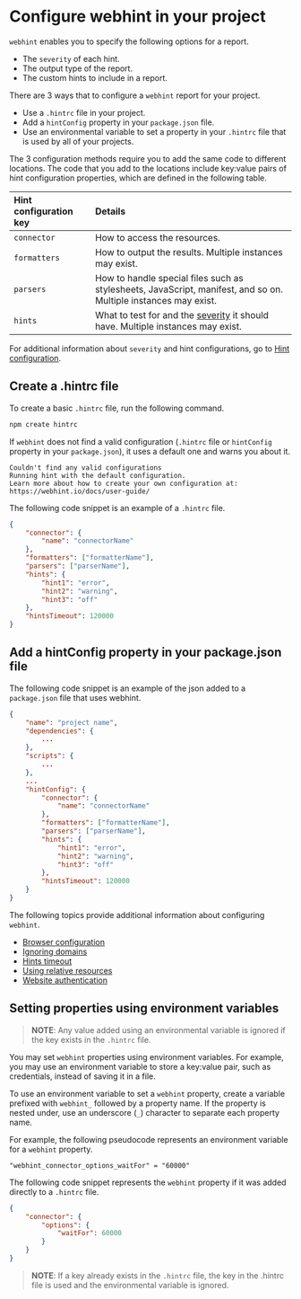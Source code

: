 # Configure webhint in your project

`webhint` enables you to specify the following options for a report.

* The `severity` of each hint.
* The output type of the report.
* The custom hints to include in a report.

There are 3 ways that to configure a  `webhint` report for your project.

* Use a `.hintrc` file in your project.
* Add a `hintConfig` property in your `package.json` file.
* Use an environmental variable to set a property in your `.hintrc` file that
    is used by all of your projects.

The 3 configuration methods require you to add the same code to different
locations. The code that you add to the locations include key:value pairs of
hint configuration properties, which are defined in the following table.

| Hint configuration key | Details |
|:--- |:--- |
| `connector` | How to access the resources. |
| `formatters` | How to output the results. Multiple instances may exist. |
| `parsers` | How to handle special files such as stylesheets, JavaScript, manifest, and so on.  Multiple instances may exist. |
| `hints` | What to test for and the [severity][UserGuideConceptsHintsHintConfiguration] it should have. Multiple instances may exist. |

For additional information about `severity` and hint configurations, go to
[Hint configuration][UserGuideConceptsHintsHintConfiguration].

## Create a .hintrc file

To create a basic `.hintrc` file, run the following command.

```bash
npm create hintrc
```

If `webhint` does not find a valid configuration \(`.hintrc` file or
`hintConfig`
 property in your `package.json`\), it uses a default one and warns
you about it.

```shell
Couldn't find any valid configurations
Running hint with the default configuration.
Learn more about how to create your own configuration at:
https://webhint.io/docs/user-guide/
```

The following code snippet is an example of a `.hintrc` file.

```json
{
    "connector": {
        "name": "connectorName"
    },
    "formatters": ["formatterName"],
    "parsers": ["parserName"],
    "hints": {
        "hint1": "error",
        "hint2": "warning",
        "hint3": "off"
    },
    "hintsTimeout": 120000
}
```

## Add a hintConfig property in your package.json file

The following code snippet is an example of the json added to a `package.json`
file that uses webhint.

```json
{
    "name": "project name",
    "dependencies": {
        ...
    },
    "scripts": {
        ...
    },
    ...
    "hintConfig": {
        "connector": {
            "name": "connectorName"
        },
        "formatters": ["formatterName"],
        "parsers": ["parserName"],
        "hints": {
            "hint1": "error",
            "hint2": "warning",
            "hint3": "off"
        },
        "hintsTimeout": 120000
    }
}
```

The following topics provide additional information about configuring
`webhint`.

* [Browser configuration][UserGuideConfiguringWebhintBrowserConfiguration]
* [Ignoring domains][UserGuideConfiguringWebhintIgnoringDomains]
* [Hints timeout][UserGuideConfiguringWebhintHintsTimeout]
* [Using relative resources][UserGuideConfiguringWebhintUsingRelativeResources]
* [Website authentication][UserGuideConfiguringWebhintWebsiteAuthentication]

## Setting properties using environment variables

> **NOTE**:  Any value added using an environmental variable is ignored if the
> key exists in the `.hintrc` file.

You may set `webhint` properties using environment variables. For example, you
may use an environment variable to store a key:value pair, such as credentials,
instead of saving it in a file.

To use an environment variable to set a `webhint` property, create a variable
prefixed with `webhint_` followed by a property name.  If the property is
nested under, use an underscore \(`_`\) character to separate each property
name.

For example, the following pseudocode represents an environment variable for a
`webhint` property.

```text
"webhint_connector_options_waitFor" = "60000"
```

The following code snippet represents the `webhint` property if it was added
directly to a `.hintrc` file.

```json
{
    "connector": {
        "options": {
            "waitFor": 60000
        }
    }
}
```

> **NOTE**: If a key already exists in the `.hintrc` file, the key in the
> .hintrc file is used and the environmental variable is ignored.

<!-- links -->

[UserGuideConfiguringWebhintBrowserConfiguration]: ./browser-context.md "Browser configuration | webhint"
[UserGuideConfiguringWebhintIgnoringDomains]: ./ignoring-domains.md "Ignoring domains | webhint"
[UserGuideConfiguringWebhintHintsTimeout]: ./rules-timeout.md "Hints timeout | webhint"
[UserGuideConfiguringWebhintUsingRelativeResources]: ./using-relative-resources.md "Using relative resources | webhint"
[UserGuideConfiguringWebhintWebsiteAuthentication]: ./website-authentication.md "Website authentication | webhint"
[UserGuideConceptsHintsHintConfiguration]: ../concepts/hints.md#hint-configuration "Hint configuration - Hints | webhint"
